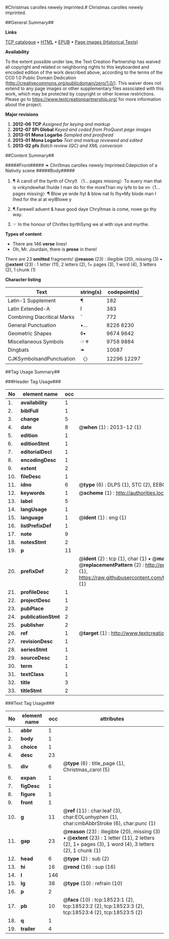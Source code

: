 #Christmas carolles newely imprinted.#
Christmas carolles newely imprinted.

##General Summary##

**Links**

[TCP catalogue](http://www.ota.ox.ac.uk/tcp/)  • 
[HTML](http://tei.it.ox.ac.uk/tcp/Texts-HTML/free/A18/A18699.html)  • 
[EPUB](http://tei.it.ox.ac.uk/tcp/Texts-EPUB/free/A18/A18699.epub) • 
[Page images (Historical Texts)](https://historicaltexts.jisc.ac.uk/eebo-99853154e)

**Availability**

To the extent possible under law, the Text Creation Partnership has waived all copyright and related or neighboring rights to this keyboarded and encoded edition of the work described above, according to the terms of the CC0 1.0 Public Domain Dedication (http://creativecommons.org/publicdomain/zero/1.0/). This waiver does not extend to any page images or other supplementary files associated with this work, which may be protected by copyright or other license restrictions. Please go to https://www.textcreationpartnership.org/ for more information about the project.

**Major revisions**

1. __2012-06__ __TCP__ *Assigned for keying and markup*
1. __2012-07__ __SPi Global__ *Keyed and coded from ProQuest page images*
1. __2013-01__ __Mona Logarbo__ *Sampled and proofread*
1. __2013-01__ __Mona Logarbo__ *Text and markup reviewed and edited*
1. __2013-02__ __pfs__ *Batch review (QC) and XML conversion*

##Content Summary##

#####Front#####
❧ Chriſtmas carolles newely Imprinted.Cdepiction of a Nativity scene
#####Body#####

1. ¶ A caroll of the byrth of Chryſt
〈1… pages missing〉To euery man that is vnkyndewhat ſhulde I man do for the moreThan my lyfe to be vn〈1… pages missing〉¶ Blow ye wide ſtyl & blow nat ſo ſhy•My blode man I ſhed for the al at wylBlowe y
1. ¶ Farewell aduent & haue good daye Chryſtmas is come, nowe go thy way.

1. ☞ In the honour of Chriſtes byrthSyng we al with ioye and myrthe.

**Types of content**

  * There are 146 **verse** lines!
  * Oh, Mr. Jourdain, there is **prose** in there!

There are 23 **omitted** fragments! 
 @__reason__ (23) : illegible (20), missing (3)  •  @__extent__ (23) : 1 letter (11), 2 letters (2), 1+ pages (3), 1 word (4), 3 letters (2), 1 chunk (1)

**Character listing**


|Text|string(s)|codepoint(s)|
|---|---|---|
|Latin-1 Supplement|¶|182|
|Latin Extended-A|ſ|383|
|Combining             Diacritical Marks|̄|772|
|General Punctuation|•…|8226 8230|
|Geometric Shapes|◊▪|9674 9642|
|Miscellaneous Symbols|☞⚜|9758 9884|
|Dingbats|❧|10087|
|CJKSymbolsandPunctuation|〈〉|12296 12297|

##Tag Usage Summary##

###Header Tag Usage###

|No|element name|occ|attributes|
|---|---|---|---|
|1.|__availability__|1||
|2.|__biblFull__|1||
|3.|__change__|5||
|4.|__date__|8| @__when__ (1) : 2013-12 (1)|
|5.|__edition__|1||
|6.|__editionStmt__|1||
|7.|__editorialDecl__|1||
|8.|__encodingDesc__|1||
|9.|__extent__|2||
|10.|__fileDesc__|1||
|11.|__idno__|6| @__type__ (6) : DLPS (1), STC (2), EEBO-CITATION (1), PROQUEST (1), VID (1)|
|12.|__keywords__|1| @__scheme__ (1) : http://authorities.loc.gov/ (1)|
|13.|__label__|5||
|14.|__langUsage__|1||
|15.|__language__|1| @__ident__ (1) : eng (1)|
|16.|__listPrefixDef__|1||
|17.|__note__|9||
|18.|__notesStmt__|2||
|19.|__p__|11||
|20.|__prefixDef__|2| @__ident__ (2) : tcp (1), char (1)  •  @__matchPattern__ (2) : ([0-9\-]+):([0-9IVX]+) (1), (.+) (1)  •  @__replacementPattern__ (2) : http://eebo.chadwyck.com/downloadtiff?vid=$1&page=$2 (1), https://raw.githubusercontent.com/textcreationpartnership/Texts/master/tcpchars.xml#$1 (1)|
|21.|__profileDesc__|1||
|22.|__projectDesc__|1||
|23.|__pubPlace__|2||
|24.|__publicationStmt__|2||
|25.|__publisher__|2||
|26.|__ref__|1| @__target__ (1) : http://www.textcreationpartnership.org/docs/. (1)|
|27.|__revisionDesc__|1||
|28.|__seriesStmt__|1||
|29.|__sourceDesc__|1||
|30.|__term__|1||
|31.|__textClass__|1||
|32.|__title__|3||
|33.|__titleStmt__|2||


###Text Tag Usage###

|No|element name|occ|attributes|
|---|---|---|---|
|1.|__abbr__|1||
|2.|__body__|1||
|3.|__choice__|1||
|4.|__desc__|23||
|5.|__div__|6| @__type__ (6) : title_page (1), Christmas_carol (5)|
|6.|__expan__|1||
|7.|__figDesc__|1||
|8.|__figure__|1||
|9.|__front__|1||
|10.|__g__|11| @__ref__ (11) : char:leaf (3), char:EOLunhyphen (1), char:cmbAbbrStroke (6), char:punc (1)|
|11.|__gap__|23| @__reason__ (23) : illegible (20), missing (3)  •  @__extent__ (23) : 1 letter (11), 2 letters (2), 1+ pages (3), 1 word (4), 3 letters (2), 1 chunk (1)|
|12.|__head__|6| @__type__ (2) : sub (2)|
|13.|__hi__|16| @__rend__ (16) : sup (16)|
|14.|__l__|146||
|15.|__lg__|38| @__type__ (10) : refrain (10)|
|16.|__p__|2||
|17.|__pb__|10| @__facs__ (10) : tcp:18523:1 (2), tcp:18523:2 (2), tcp:18523:3 (2), tcp:18523:4 (2), tcp:18523:5 (2)|
|18.|__q__|1||
|19.|__trailer__|4||
